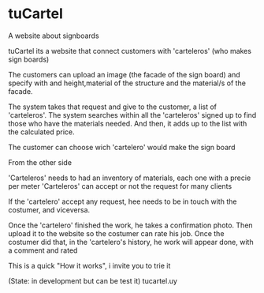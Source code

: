 # tuCartel
A website about signboards

tuCartel its a website that connect customers with 'carteleros' (who makes sign boards)

The customers can upload an image (the facade of the sign board) and specify with and height,material of the structure and the material/s of the facade.

The system takes that request and give to the customer, a list of 'carteleros'. 
The system searches within all the 'carteleros' signed up to find those who have the materials needed. And then, it adds up to the list with the calculated price.

The customer can choose wich 'cartelero' would make the sign board

From the other side 

'Carteleros' needs to had an inventory of materials, each one with a precie per meter
'Carteleros' can accept or not the request for many clients

If the 'cartelero' accept any request, hee needs to be in touch with the costumer, and viceversa.

Once the 'cartelero' finished the work, he takes a confirmation photo. Then upload it to the website so the costumer can rate his job. Once the costumer did that, in the 'cartelero's history, he work will appear done, with a comment and rated 

This is a quick "How it works", i invite you to trie it

(State: in development but can be test it)
tucartel.uy
